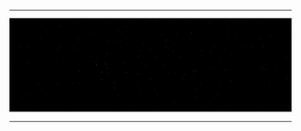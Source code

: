 

---

<div align="center">
<img src="https://github.com/faouzikemala/faouzikemala/blob/main/Untitled.png?raw=true" scale="0.5">
</div>


<!--
<div id="header" align="center">
<a href="https://git.io/typing-svg" align="center">
  <img src="https://readme-typing-svg.demolab.com?font=Big+Shoulders+Stencil+Display&weight=800&size=50&duration=4000&pause=1000&center=true&vCenter=true&width=435&lines=FAOUZI+KEMALA" alt="Typing SVG" />
</a>
</div>
-->
---

<!--

---
### :fire: My Stats :
[![GitHub Streak](http://github-readme-streak-stats.herokuapp.com?user=Kemala&theme=github-dark-blue&)](https://git.io/streak-stats)

---
<h3 align="center">A passionate frontend developer from India</h3>

<h3 align="left">Connect with me:</h3>
<p align="left">
</p>

<p><img align="center" src="https://github-readme-stats.vercel.app/api/top-langs?username=faouzikemala&show_icons=true&locale=en&layout=compact" alt="faouzikemala" /></p>

<p><img align="center" src="https://github-readme-streak-stats.herokuapp.com/?user=faouzikemala&" alt="faouzikemala" /></p>

-->

